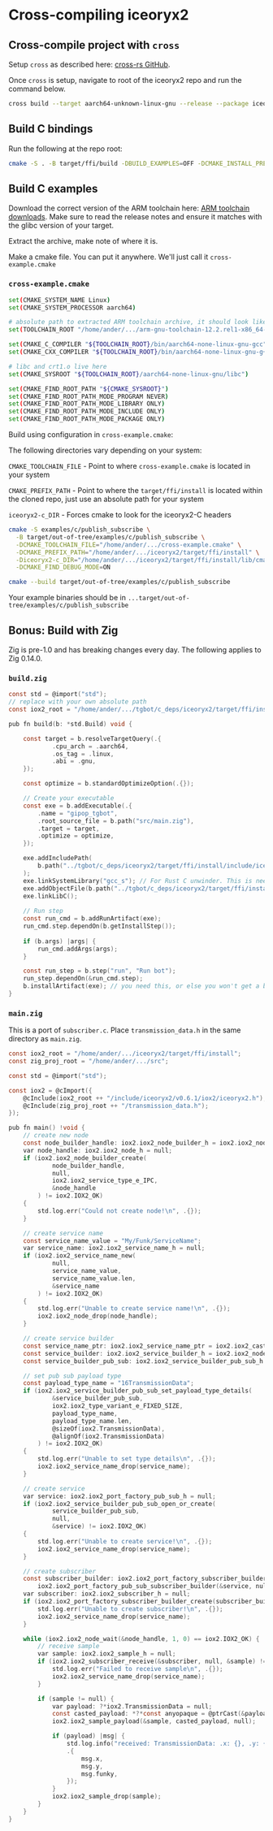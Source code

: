 # Cross-compiling iceoryx2

## Cross-compile project with `cross`

Setup `cross` as described here: [cross-rs GitHub](https://github.com/cross-rs/cross).

Once `cross` is setup, navigate to root of the iceoryx2 repo and run
the command below.

```bash
cross build --target aarch64-unknown-linux-gnu --release --package iceoryx2-ffi
```

## Build C bindings

Run the following at the repo root:

```bash
cmake -S . -B target/ffi/build -DBUILD_EXAMPLES=OFF -DCMAKE_INSTALL_PREFIX=target/ffi/install -DBUILD_CXX_BINDING=OFF -DRUST_BUILD_ARTIFACT_PATH="$( pwd )/target/aarch64-unknown-linux-gnu/release"
```

## Build C examples

Download the correct version of the ARM toolchain here:
[ARM toolchain downloads](https://developer.arm.com/downloads/-/arm-gnu-toolchain-downloads).
Make sure to read the release notes and ensure it matches with the
glibc version of your target.

Extract the archive, make note of where it is.

Make a cmake file. You can put it anywhere. We'll just call it `cross-example.cmake`

### `cross-example.cmake`

```bash
set(CMAKE_SYSTEM_NAME Linux)
set(CMAKE_SYSTEM_PROCESSOR aarch64)

# absolute path to extracted ARM toolchain archive, it should look like this
set(TOOLCHAIN_ROOT "/home/ander/.../arm-gnu-toolchain-12.2.rel1-x86_64-aarch64-none-linux-gnu")

set(CMAKE_C_COMPILER "${TOOLCHAIN_ROOT}/bin/aarch64-none-linux-gnu-gcc")
set(CMAKE_CXX_COMPILER "${TOOLCHAIN_ROOT}/bin/aarch64-none-linux-gnu-g++")

# libc and crt1.o live here
set(CMAKE_SYSROOT "${TOOLCHAIN_ROOT}/aarch64-none-linux-gnu/libc")

set(CMAKE_FIND_ROOT_PATH "${CMAKE_SYSROOT}")
set(CMAKE_FIND_ROOT_PATH_MODE_PROGRAM NEVER)
set(CMAKE_FIND_ROOT_PATH_MODE_LIBRARY ONLY)
set(CMAKE_FIND_ROOT_PATH_MODE_INCLUDE ONLY)
set(CMAKE_FIND_ROOT_PATH_MODE_PACKAGE ONLY)

```

Build using configuration in `cross-example.cmake`:

The following directories vary depending on your system:

`CMAKE_TOOLCHAIN_FILE` - Point to where `cross-example.cmake` is
located in your system

`CMAKE_PREFIX_PATH` - Point to where the `target/ffi/install` is
located within the cloned repo, just use an absolute path for your system

`iceoryx2-c_DIR` - Forces cmake to look for the iceoryx2-C headers

```bash
cmake -S examples/c/publish_subscribe \
  -B target/out-of-tree/examples/c/publish_subscribe \
  -DCMAKE_TOOLCHAIN_FILE="/home/ander/.../cross-example.cmake" \
  -DCMAKE_PREFIX_PATH="/home/ander/.../iceoryx2/target/ffi/install" \
  -Diceoryx2-c_DIR="/home/ander/.../iceoryx2/target/ffi/install/lib/cmake/iceoryx2-c" \
  -DCMAKE_FIND_DEBUG_MODE=ON
```

```bash
cmake --build target/out-of-tree/examples/c/publish_subscribe
```

Your example binaries should be in `...target/out-of-tree/examples/c/publish_subscribe`

## Bonus: Build with Zig

Zig is pre-1.0 and has breaking changes every day.
The following applies to Zig 0.14.0.

### `build.zig`

```c
const std = @import("std");
// replace with your own absolute path
const iox2_root = "/home/ander/.../tgbot/c_deps/iceoryx2/target/ffi/install";

pub fn build(b: *std.Build) void {

    const target = b.resolveTargetQuery(.{
            .cpu_arch = .aarch64,
            .os_tag = .linux,
            .abi = .gnu,
    });

    const optimize = b.standardOptimizeOption(.{});

    // Create your executable
    const exe = b.addExecutable(.{
        .name = "gipop_tgbot",
        .root_source_file = b.path("src/main.zig"),
        .target = target,
        .optimize = optimize,
    });

    exe.addIncludePath(
        b.path("../tgbot/c_deps/iceoryx2/target/ffi/install/include/iceoryx2/v0.6.1/iox2/") // replace with your own relative path, this is where iceoryx2.h lives
    );
    exe.linkSystemLibrary("gcc_s"); // For Rust C unwinder. This is needed by iceoryx2.
    exe.addObjectFile(b.path("../tgbot/c_deps/iceoryx2/target/ffi/install/lib/libiceoryx2_ffi.a")); // replace with your own relative path to the static ffi lib
    exe.linkLibC();
    
    // Run step
    const run_cmd = b.addRunArtifact(exe);
    run_cmd.step.dependOn(b.getInstallStep());
    
    if (b.args) |args| {
        run_cmd.addArgs(args);
    }

    const run_step = b.step("run", "Run bot");
    run_step.dependOn(&run_cmd.step);
    b.installArtifact(exe); // you need this, or else you won't get a binary
}
```

### `main.zig`

This is a port of `subscriber.c`. Place `transmission_data.h` in the same
directory as `main.zig`.

```c
const iox2_root = "/home/ander/.../iceoryx2/target/ffi/install";
const zig_proj_root = "/home/ander/.../src";

const std = @import("std");

const iox2 = @cImport({
    @cInclude(iox2_root ++ "/include/iceoryx2/v0.6.1/iox2/iceoryx2.h");
    @cInclude(zig_proj_root ++ "/transmission_data.h");
});

pub fn main() !void {
    // create new node
    const node_builder_handle: iox2.iox2_node_builder_h = iox2.iox2_node_builder_new(null);
    var node_handle: iox2.iox2_node_h = null;
    if (iox2.iox2_node_builder_create(
            node_builder_handle,
            null,
            iox2.iox2_service_type_e_IPC,
            &node_handle
        ) != iox2.IOX2_OK)
    {
        std.log.err("Could not create node!\n", .{});
    }

    // create service name
    const service_name_value = "My/Funk/ServiceName";
    var service_name: iox2.iox2_service_name_h = null;
    if (iox2.iox2_service_name_new(
            null,
            service_name_value,
            service_name_value.len,
            &service_name
        ) != iox2.IOX2_OK)
    {
        std.log.err("Unable to create service name!\n", .{});
        iox2.iox2_node_drop(node_handle);
    }

    // create service builder
    const service_name_ptr: iox2.iox2_service_name_ptr = iox2.iox2_cast_service_name_ptr(service_name);
    const service_builder: iox2.iox2_service_builder_h = iox2.iox2_node_service_builder(&node_handle, null, service_name_ptr);
    const service_builder_pub_sub: iox2.iox2_service_builder_pub_sub_h = iox2.iox2_service_builder_pub_sub(service_builder);

    // set pub sub payload type
    const payload_type_name = "16TransmissionData";
    if (iox2.iox2_service_builder_pub_sub_set_payload_type_details(
            &service_builder_pub_sub,
            iox2.iox2_type_variant_e_FIXED_SIZE,
            payload_type_name,
            payload_type_name.len,
            @sizeOf(iox2.TransmissionData),
            @alignOf(iox2.TransmissionData)
        ) != iox2.IOX2_OK)
    {
        std.log.err("Unable to set type details\n", .{});
        iox2.iox2_service_name_drop(service_name);
    }

    // create service
    var service: iox2.iox2_port_factory_pub_sub_h = null;
    if (iox2.iox2_service_builder_pub_sub_open_or_create(
            service_builder_pub_sub,
            null, 
            &service) != iox2.IOX2_OK)
    {
        std.log.err("Unable to create service!\n", .{});
        iox2.iox2_service_name_drop(service_name);
    }

    // create subscriber
    const subscriber_builder: iox2.iox2_port_factory_subscriber_builder_h =
        iox2.iox2_port_factory_pub_sub_subscriber_builder(&service, null);
    var subscriber: iox2.iox2_subscriber_h = null;
    if (iox2.iox2_port_factory_subscriber_builder_create(subscriber_builder, null, &subscriber) != iox2.IOX2_OK) {
        std.log.err("Unable to create subscriber!\n", .{});
        iox2.iox2_service_name_drop(service_name);
    }

    while (iox2.iox2_node_wait(&node_handle, 1, 0) == iox2.IOX2_OK) {
        // receive sample
        var sample: iox2.iox2_sample_h = null;
        if (iox2.iox2_subscriber_receive(&subscriber, null, &sample) != iox2.IOX2_OK) {
            std.log.err("Failed to receive sample\n", .{});
            iox2.iox2_service_name_drop(service_name);
        }

        if (sample != null) {
            var payload: ?*iox2.TransmissionData = null;
            const casted_payload: *?*const anyopaque = @ptrCast(&payload);
            iox2.iox2_sample_payload(&sample, casted_payload, null);

            if (payload) |msg| {
                std.log.info("received: TransmissionData: .x: {}, .y: {}, .funky: {} \n",
                .{
                    msg.x,
                    msg.y,
                    msg.funky,
                });
            }
            iox2.iox2_sample_drop(sample);
        }
    }
}
```

